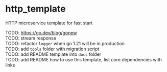 # http_template
HTTP microservice template for fast start

TODO: https://go.dev/blog/gonew  
TODO: stream response  
TODO: refactor `logger` when go 1.21 will be in production  
TODO: add `tools` folder with migration script  
TODO: add README template into `docs` folder  
TODO: add README how to use this template, list core dependencies with links  

